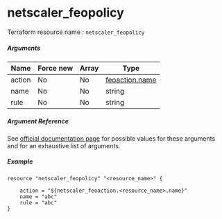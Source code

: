 # netscaler_feopolicy

Terraform resource name : ```netscaler_feopolicy```

##### Arguments

| Name | Force new | Array | Type |
|----|----|----|----|
|action|No|No|[feoaction.name](/doc/resources/feoaction.md)|
|name|No|No|string|
|rule|No|No|string|

##### Argument Reference

See [official documentation page](https://developer-docs.citrix.com/projects/netscaler-nitro-api/en/11.0/configuration/front-end-optimization/feopolicy/feopolicy/) for possible values for these arguments and for an exhaustive list of arguments.

##### Example

```
resource "netscaler_feopolicy" "<resource_name>" {

    action = "${netscaler_feoaction.<resource_name>.name}"
    name = "abc"
    rule = "abc"
}
```

